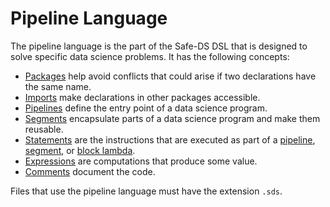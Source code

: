 # Pipeline Language

The pipeline language is the part of the Safe-DS DSL that is designed to solve specific data science problems. It has the following concepts:

- [Packages][packages] help avoid conflicts that could arise if two declarations have the same name.
- [Imports][imports] make declarations in other packages accessible.
- [Pipelines][pipelines] define the entry point of a data science program.
- [Segments][segments] encapsulate parts of a data science program and make them reusable.
- [Statements][statements] are the instructions that are executed as part of a [pipeline][pipelines], [segment][segments], or [block lambda][block-lambdas].
- [Expressions][expressions] are computations that produce some value.
- [Comments][comments] document the code.

Files that use the pipeline language must have the extension `.sds`.

[packages]: ../common/packages.md
[imports]: ../common/imports.md
[pipelines]: pipelines.md
[segments]: segments.md
[statements]: statements.md
[expressions]: expressions.md
[block-lambdas]: expressions.md#block-lambdas
[comments]: ../common/comments.md
